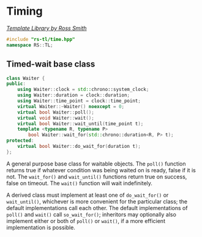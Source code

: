 # Timing

_[Template Library by Ross Smith](index.html)_

```c++
#include "rs-tl/time.hpp"
namespace RS::TL;
```

## Timed-wait base class

```c++
class Waiter {
public:
    using Waiter::clock = std::chrono::system_clock;
    using Waiter::duration = clock::duration;
    using Waiter::time_point = clock::time_point;
    virtual Waiter::~Waiter() noexcept = 0;
    virtual bool Waiter::poll();
    virtual void Waiter::wait();
    virtual bool Waiter::wait_until(time_point t);
    template <typename R, typename P>
        bool Waiter::wait_for(std::chrono::duration<R, P> t);
protected:
    virtual bool Waiter::do_wait_for(duration t);
};
```

A general purpose base class for waitable objects. The `poll()` function
returns true if whatever condition was being waited on is ready, false if it
is not. The `wait_for()` and `wait_until()` functions return true on success,
false on timeout. The `wait()` function will wait indefinitely.

A derived class must implement at least one of `do_wait_for()` or
`wait_until()`, whichever is more convenient for the particular class; the
default implementations call each other. The default implementations of
`poll()` and `wait()` call `so_wait_for()`; inheritors may optionally also
implement either or both of `poll()` or `wait()`, if a more efficient
implementation is possible.
